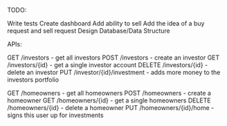 TODO:

Write tests
Create dashboard
Add ability to sell
    Add the idea of a buy request and sell request
Design Database/Data Structure


APIs:

GET /investors                  - get all investors 
POST /investors                 - create an investor
GET /investors/{id}             - get a single investor account
DELETE /investors/{id}          - delete an investor
PUT /investor/{id}/investment   - adds more money to the investors portfolio

GET /homeowners                 - get all homeowners
POST /homeowners                - create a homeowner
GET /homeowners/{id}            - get a single homeowners
DELETE /homeowners/{id}         - delete a homeowner
PUT /homeowners/{id}/home       - signs this user up for investments
